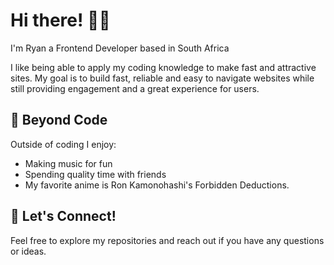 # Hi there! 👋🏿

I'm Ryan a Frontend Developer based in South Africa

I like being able to apply my coding knowledge to make fast and attractive sites. My goal is to build fast, reliable and easy to navigate websites while still providing engagement and a great experience for users.

## 🧘 Beyond Code

Outside of coding I enjoy:

* Making music for fun
* Spending quality time with friends
* My favorite anime is Ron Kamonohashi's Forbidden Deductions.

## 📧 Let's Connect!

Feel free to explore my repositories and reach out if you have any questions or ideas.
